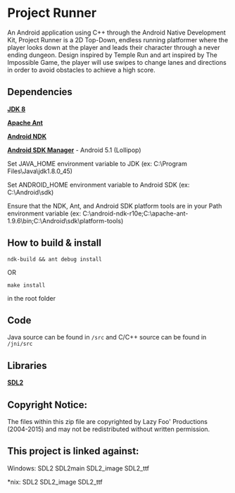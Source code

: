 # Project Runner
An Android application using C++ through the Android Native Development Kit, Project Runner is a 2D
 Top-Down, endless running platformer where the player looks down at the player and leads their
 character through a never ending dungeon. Design inspired by Temple Run and art inspired by The
 Impossible Game, the player will use swipes to change lanes and directions in order to avoid
 obstacles to achieve a high score.

## Dependencies
**[JDK 8](http://www.oracle.com/technetwork/java/javase/downloads/jdk8-downloads-2133151.html)**

**[Apache Ant](http://ant.apache.org/bindownload.cgi)**

**[Android NDK](http://developer.android.com/ndk/downloads/index.html)**

**[Android SDK Manager](http://developer.android.com/sdk/index.html#Other)** - Android 5.1 (Lollipop)

Set JAVA_HOME environment variable to JDK (ex: C:\Program Files\Java\jdk1.8.0_45)

Set ANDROID_HOME environment variable to Android SDK (ex: C:\Android\sdk)

Ensure that the NDK, Ant, and Android SDK platform tools are in your Path environment variable
(ex: C:\android-ndk-r10e;C:\apache-ant-1.9.6\bin;C:\Android\sdk\platform-tools)

## How to build & install
`ndk-build && ant debug install`

OR

`make install`

in the root folder

## Code
Java source can be found in `/src` and C/C++ source can be found in `/jni/src`

## Libraries
**[SDL2](https://www.libsdl.org/download-2.0.php)**

Copyright Notice:
-----------------
The files within this zip file are copyrighted by Lazy Foo' Productions (2004-2015)
and may not be redistributed without written permission.

This project is linked against:
----------------------------------------
Windows:
SDL2
SDL2main
SDL2_image
SDL2_ttf

*nix:
SDL2
SDL2_image
SDL2_ttf
